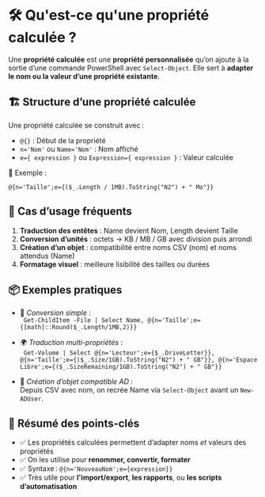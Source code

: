 # **🛠️ Qu'est-ce qu'une propriété calculée ?**

Une **propriété calculée** est une **propriété personnalisée** qu’on ajoute à la sortie d’une commande PowerShell avec `Select-Object`. Elle sert à **adapter le nom ou la valeur d’une propriété existante**.

## **🏗️ Structure d’une propriété calculée**

Une propriété calculée se construit avec :

- `@{}` : Début de la propriété
- `n='Nom'` ou `Name='Nom'` : Nom affiché
- `e={ expression }` ou `Expression={ expression }` : Valeur calculée

🔸 Exemple :

`@{n='Taille';e={($_.Length / 1MB).ToString("N2") + " Mo"}}`



## **💬 Cas d’usage fréquents**

1.  **Traduction des entêtes** : Name devient Nom, Length devient Taille
2.  **Conversion d’unités** : octets → KB / MB / GB avec division puis arrondi
3.  **Création d’un objet** : compatibilité entre noms CSV (nom) et noms attendus (Name)
4.  **Formatage visuel** : meilleure lisibilité des tailles ou durées



## **📦 Exemples pratiques**

- 🎯 *Conversion simple* :  
 ` Get-ChildItem -File | Select Name, @{n='Taille';e={[math]::Round($_.Length/1MB,2)}}`

- 🌍 *Traduction multi-propriétés* :  
 ` Get-Volume | Select @{n='Lecteur';e={$_.DriveLetter}}, @{n='Taille';e={($_.Size/1GB).ToString("N2") + " GB"}}, @{n='Espace Libre';e={($_.SizeRemaining/1GB).ToString("N2") + " GB"}}`

- 🧬 *Création d’objet compatible AD* :  
  Depuis CSV avec nom, on recrée Name via `Select-Object` avant un `New-ADUser`.



## **🧾 Résumé des points-clés**

- ✅ Les propriétés calculées permettent d’adapter noms *et* valeurs des propriétés
- ✅ On les utilise pour **renommer, convertir, formater**
- ✅ Syntaxe : `@{n='NouveauNom';e={expression}}`
- ✅ Très utile pour **l'import/export**, **les rapports**, ou **les scripts d’automatisation**

